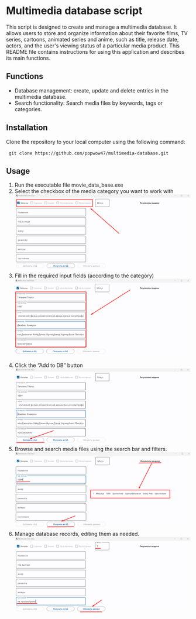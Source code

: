 # Multimedia database script

This script is designed to create and manage a multimedia database. It allows users to store and organize information about their favorite films, TV series, cartoons, animated series and anime, such as title, release date, actors, and the user's viewing status of a particular media product. This README file contains instructions for using this application and describes its main functions.

## Functions
- Database management: create, update and delete entries in the multimedia database.
- Search functionality: Search media files by keywords, tags or categories.

## Installation

 Clone the repository to your local computer using the following command:

```shell
 git clone https://github.com/popwow47/multimedia-database.git
```

## Usage

1. Run the executable file movie_data_base.exe
2. Select the checkbox of the media category you want to work with
![Image alt](https://github.com/popwow47/multimedia-database/blob/main/screenshots/Screenshot_1.png)
3. Fill in the required input fields (according to the category)
   ![Image alt](https://github.com/popwow47/multimedia-database/blob/main/screenshots/Screenshot_2.png)
4. Click the “Add to DB” button
   ![Image alt](https://github.com/popwow47/multimedia-database/blob/main/screenshots/Screenshot_3.png)
5. Browse and search media files using the search bar and filters.
   ![Image alt](https://github.com/popwow47/multimedia-database/blob/main/screenshots/Screenshot_4.png)
6. Manage database records, editing them as needed.
   ![Image alt](https://github.com/popwow47/multimedia-database/blob/main/screenshots/Screenshot_5.png)
